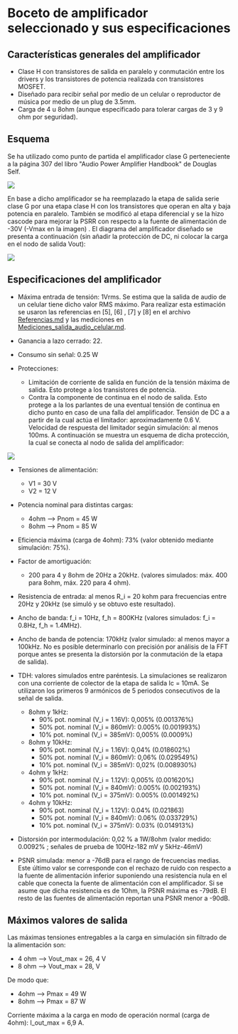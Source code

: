 # Boceto de amplificador seleccionado y sus especificaciones

## Características generales del amplificador
 - Clase H con transistores de salida en paralelo y conmutación entre los drivers y los transistores de potencia realizada con transistores MOSFET.
 - Diseñado para recibir señal por medio de un celular o reproductor de música por medio de un plug de 3.5mm.
 - Carga de 4 u 8ohm (aunque especificado para tolerar cargas de 3 y 9 ohm por seguridad).

## Esquema
Se ha utilizado como punto de partida el amplificador clase G perteneciente a la página 307 del libro "Audio Power Amplifier Handbook" de Douglas Self.

![](https://github.com/jpgoyret/tp-final-ruiz-goyret-DCE-FIUBA-1C2019/blob/develop/Amplificador/imagenes/esquema_amplificador_clase_g_douglas_self.png)

En base a dicho amplificador se ha reemplazado la etapa de salida serie clase G por una etapa clase H con los transistores que operan en alta y baja potencia en paralelo. También se modificó al etapa diferencial y se la hizo cascode para mejorar la PSRR con respecto a la fuente de alimentación de -30V  (-Vmax en la imagen) .  El diagrama del amplificador diseñado se presenta a continuación (sin añadir la protección de DC, ni colocar la carga en el nodo de salida Vout):

![](https://github.com/jpgoyret/tp-final-ruiz-goyret-DCE-FIUBA-1C2019/blob/develop/Amplificador/imagenesesquema_amplificador_sin_protección_DC.png)

## Especificaciones del amplificador
 - Máxima entrada de tensión: 1Vrms. Se estima que la salida de audio de un celular tiene dicho valor RMS máximo. Para realizar esta estimación se usaron las referencias en [5], [6] , [7] y [8] en el archivo [Referencias.md](../DOC/referencias.md) y las mediciones en [Mediciones_salida_audio_celular.md](Mediciones_salida_audio_celular.md).

 - Ganancia a lazo cerrado: 22.

 - Consumo sin señal: 0.25 W

 - Protecciones: 

      - Limitación de corriente de salida en función de la tensión máxima de salida. Esto protege a los transistores de potencia.
      - Contra la componente de continua en el nodo de salida. Esto protege a la los parlantes de una eventual tensión de continua en dicho punto en caso de una falla del amplificador. Tensión de DC a a partir de la cual actúa el limitador: aproximadamente 0.6 V. Velocidad de respuesta del limitador según simulación: al menos 100ms. A continuación se muestra un esquema de dicha protección, la cual se conecta al nodo de salida del amplificador:


![](https://github.com/jpgoyret/tp-final-ruiz-goyret-DCE-FIUBA-1C2019/blob/develop/Amplificador/imagenesesquema_proteccion_DC.png)

 - Tensiones de alimentación:
	- V1 = 30 V
	- V2 = 12 V
	
 - Potencia nominal para distintas cargas:
    - 4ohm --> Pnom = 45 W
    - 8ohm --> Pnom = 85 W
    
 - Eficiencia máxima (carga de 4ohm): 73% (valor obtenido mediante simulación: 75%).

 - Factor de amortiguación: 
   
     - 200 para 4 y 8ohm de 20Hz a 20kHz. (valores simulados: máx. 400 para 8ohm, máx. 220 para 4 ohm).
     
 - Resistencia de entrada: al menos R_i = 20 kohm para frecuencias entre 20Hz y 20kHz (se simuló y se obtuvo este resultado).

 - Ancho de banda: f_i = 10Hz, f_h = 800KHz (valores simulados: f_i = 0.8Hz, f_h = 1.4MHz).

 - Ancho de banda de potencia: 170kHz  (valor simulado: al menos mayor a 100kHz. No es posible determinarlo con precisión por análisis de la FFT porque antes se presenta la distorsión por la conmutación de la etapa de salida).

 - TDH: valores simulados entre paréntesis. La simulaciones se realizaron con una corriente de colector de la etapa de salida Ic = 10mA. Se utilizaron los primeros 9 armónicos de 5 periodos consecutivos de la señal de salida.
	- 8ohm y 1kHz:
	  - 90% pot. nominal (V_i = 1.16V): 0,005% (0.001376%)
	  - 50% pot. nominal (V_i = 860mV): 0.005% (0.001993%) 
	  - 10% pot. nominal (V_i = 385mV): 0,005% (0.0009%) 
	- 8ohm y 10kHz:
	  - 90% pot. nominal (V_i = 1.16V): 0,04% (0.018602%) 
	  - 50% pot. nominal (V_i = 860mV): 0,06% (0.029549%) 
	  - 10% pot. nominal (V_i = 385mV): 0,02% (0.008930%) 
	- 4ohm y 1kHz:
	  - 90% pot. nominal (V_i = 1.12V): 0,005% (0.001620%) 
	  - 50% pot. nominal (V_i = 840mV): 0.005% (0.002193%) 
	  - 10% pot. nominal (V_i = 375mV): 0.005% (0.001492%) 
	- 4ohm y 10kHz:
	  - 90% pot. nominal (V_i = 1.12V): 0.04% (0.021863) 
	  - 50% pot. nominal (V_i = 840mV): 0.06%  (0.033729%) 
	  - 10% pot. nominal (V_i = 375mV): 0.03%  (0.014913%)
	
 - Distorsión por intermodulación: 0,02 % a 1W/8ohm (valor medido: 0.0092% ; señales de prueba de 100Hz-182 mV y 5kHz-46mV)

 - PSNR simulada:  menor a -76dB para el rango de frecuencias medias. Este último valor se corresponde con el rechazo de ruido con respecto a la fuente de alimentación inferior suponiendo una resistencia nula en el cable que conecta la fuente de alimentación con el amplificador. Si se asume que dicha resistencia es de 1Ohm, la PSNR máxima es -79dB. El resto de las fuentes de alimentación reportan una PSNR menor a -90dB.

## Máximos valores de salida

Las máximas tensiones entregables a la carga en simulación sin filtrado de la alimentación son: 

- 4 ohm --> Vout_max = 26, 4 V
- 8 ohm --> Vout_max = 28, V 

De modo que:	

- 4ohm --> Pmax = 49 W
- 8ohm --> Pmax = 87 W	

Corriente máxima a la carga en modo de operación normal (carga de 4ohm): I_out_max = 6,9 A.

